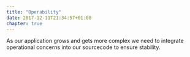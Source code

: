 ```yaml
---
title: "Operability"
date: 2017-12-11T21:34:57+01:00
chapter: true
---
```


As our application grows and gets more complex we need to integrate operational concerns into our sourcecode to ensure stability.
